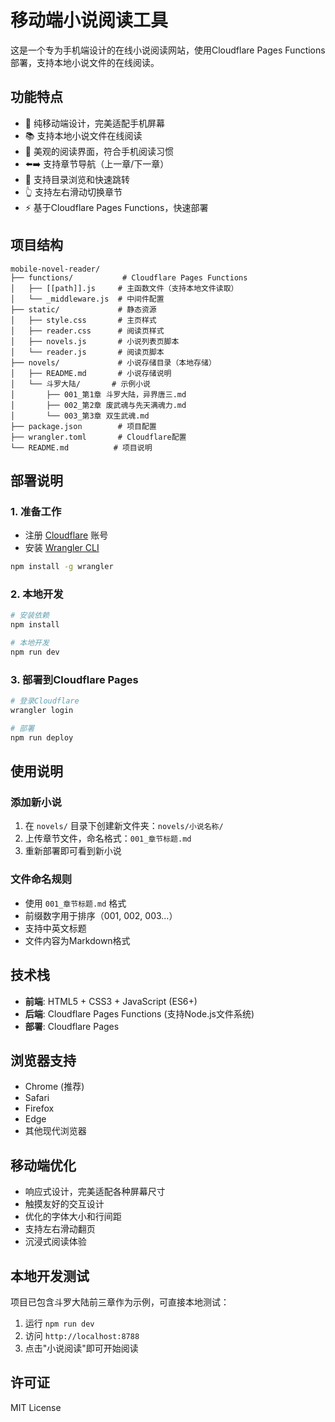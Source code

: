 # 移动端小说阅读工具

这是一个专为手机端设计的在线小说阅读网站，使用Cloudflare Pages Functions部署，支持本地小说文件的在线阅读。

## 功能特点

- 📱 纯移动端设计，完美适配手机屏幕
- 📚 支持本地小说文件在线阅读
- 🎯 美观的阅读界面，符合手机阅读习惯
- ⬅️➡️ 支持章节导航（上一章/下一章）
- 📖 支持目录浏览和快速跳转
- 👆 支持左右滑动切换章节
- ⚡ 基于Cloudflare Pages Functions，快速部署

## 项目结构

```
mobile-novel-reader/
├── functions/           # Cloudflare Pages Functions
│   ├── [[path]].js     # 主函数文件（支持本地文件读取）
│   └── _middleware.js  # 中间件配置
├── static/             # 静态资源
│   ├── style.css       # 主页样式
│   ├── reader.css      # 阅读页样式
│   ├── novels.js       # 小说列表页脚本
│   └── reader.js       # 阅读页脚本
├── novels/             # 小说存储目录（本地存储）
│   ├── README.md       # 小说存储说明
│   └── 斗罗大陆/       # 示例小说
│       ├── 001_第1章 斗罗大陆，异界唐三.md
│       ├── 002_第2章 废武魂与先天满魂力.md
│       └── 003_第3章 双生武魂.md
├── package.json        # 项目配置
├── wrangler.toml       # Cloudflare配置
└── README.md          # 项目说明
```

## 部署说明

### 1. 准备工作

- 注册 [Cloudflare](https://dash.cloudflare.com) 账号
- 安装 [Wrangler CLI](https://developers.cloudflare.com/workers/wrangler/install-and-update/)

```bash
npm install -g wrangler
```

### 2. 本地开发

```bash
# 安装依赖
npm install

# 本地开发
npm run dev
```

### 3. 部署到Cloudflare Pages

```bash
# 登录Cloudflare
wrangler login

# 部署
npm run deploy
```

## 使用说明

### 添加新小说

1. 在 `novels/` 目录下创建新文件夹：`novels/小说名称/`
2. 上传章节文件，命名格式：`001_章节标题.md`
3. 重新部署即可看到新小说

### 文件命名规则

- 使用 `001_章节标题.md` 格式
- 前缀数字用于排序（001, 002, 003...）
- 支持中英文标题
- 文件内容为Markdown格式

## 技术栈

- **前端**: HTML5 + CSS3 + JavaScript (ES6+)
- **后端**: Cloudflare Pages Functions (支持Node.js文件系统)
- **部署**: Cloudflare Pages

## 浏览器支持

- Chrome (推荐)
- Safari
- Firefox
- Edge
- 其他现代浏览器

## 移动端优化

- 响应式设计，完美适配各种屏幕尺寸
- 触摸友好的交互设计
- 优化的字体大小和行间距
- 支持左右滑动翻页
- 沉浸式阅读体验

## 本地开发测试

项目已包含斗罗大陆前三章作为示例，可直接本地测试：

1. 运行 `npm run dev`
2. 访问 `http://localhost:8788`
3. 点击"小说阅读"即可开始阅读

## 许可证

MIT License